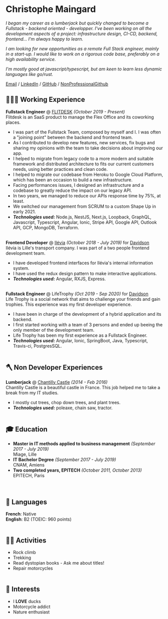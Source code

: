 # Christophe Maingard

_I began my career as a lumberjack but quickly changed to become a Fullstack - backend oriented - developper. I've been working on all the development aspects of a project: infrastructure design, CI-CD, backend, frontend... I'm always happy to learn._

_I am looking for new opportunities as a remote Full Stack engineer, mainly in a start-up. I would like to work on a rigorous code base, preferably on a high availability service._

_I'm mostly good at javascript/typescript, but am keen to learn less dynamic languages like go/rust._ <br>

[Email](mailto:christophe.maingard@epitech.eu) / [LinkedIn](https://www.linkedin.com/in/christophe-maingard-577879181/) / [GitHub](https://github.com/ChristopheMaingard/) / [NonProfessionalGithub](https://github.com/TocheVoronwe/)

## 🧑🏻‍💻 Working Experience

**Fullstack Engineer** @ [FLITDESK](https://flitdesk.com/) _(October 2019 - Present)_ <br>
Flitdesk is an SaaS product to manage the Flex Office and its coworking places.
- I was part of the Fullstack Team, composed by myself and I. I was often a "joining point" between the backend and frontend team.
- As I contributed to develop new features, new services, fix bugs and sharing my opinions with the team to take decisions about improving our app.
- I helped to migrate from legacy code to a more modern and suitable framework and distributed architecture to fits our current customers needs, using better practices and clean code.
- I helped to migrate our codebase from Heroku to Google Cloud Platform, which has been an occasion to build a new infrastructure.
- Facing performances issues, I designed an infrastructure and a codebase to greatly reduce the impact on our legacy API.
- In two years, we managed to reduce our APIs response time by 75%, at least.
- We switched our management from SCRUM to a custom Shape Up in early 2021.
- **_Technologies used:_** Node.js, NestJS, Next.js, Loopback, GraphQL, Javascript, Typescript, Angular, Ionic, Stripe API, Google API, Outlook API, GCP, MongoDB, Terraform.<br><br>

**Frontend Developer** @ [Ilévia](https://ilevia.fr/) _(October 2018 - July 2019)_ for [Davidson](https://davidson.fr) <br>
Ilévia is Lille's transport company. I was part of a two people frontend development team.
- I have developed frontend interfaces for Ilévia's internal information system.
- I have used the redux design pattern to make interactive applications.
- **_Technologies used:_** Angular, RXJS, Express.
  <br><br>

**Fullstack Engineer** @ LifeTrophy _(Oct 2019 - Sep 2020)_ for [Davidson](https://davidson.fr) <br>
Life Trophy is a social network that aims to challenge your friends and gain trophies. This experience was my first developer experience.
- I have been in charge of the development of a hybrid application and its backend.
- I first started working with a team of 3 persons and ended up beeing the only member of the development team.
- Life Trophy has been my first experience as a Fullstack Engineer.
- **_Technologies used:_** Angular, Ionic, SpringBoot, Java, Typescript, Travis-ci, PostgresSQL.
  <br><br>

## 🪓 Non Developer Experiences

**Lumberjack** @ [Chantilly Castle](https://www.chateaudechantilly.fr/) _(2014 - Feb 2016)_ <br>
Chantilly Castle is a beautiful castle in France. This job helped me to take a break from my IT studies.
- I mostly cut trees, chop down trees, and plant trees.
- **_Technologies used:_** poleaxe, chain saw, tractor.
  <br><br>

## 🎓 Education
- **Master in IT methods applied to business management** _(September 2017 - July 2019)_
  <br>Miage, Lille<br>
- **IT Bachelor Degree** _(September 2017 - July 2019)_
  <br>CNAM, Amiens<br>
- **Two completed years, EPITECH** _(October 2011, October 2013)_
  <br>EPITECH, Paris<br>
  <br><br>

## 💬 Languages

**French**: Native <br>
**English**: B2 (TOEIC: 960 points)
<br><br>

## 🧗🏻 Activities
- Rock climb
- Trekking
- Read dystopian books - Ask me about titles!
- Repair motorcycles
  <br><br>

## 🦆 Interests
- I **LOVE** ducks
- Motorcycle addict
- Nature enthusiast
  <br><br>

